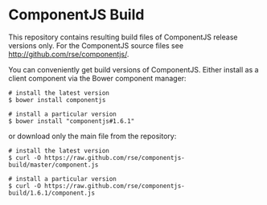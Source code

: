 
ComponentJS Build
=================

This repository contains resulting build files of ComponentJS release versions only.
For the ComponentJS source files see http://github.com/rse/componentjs/.

You can conveniently get build versions of ComponentJS.
Either install as a client component via the Bower component manager:

    # install the latest version
    $ bower install componentjs

    # install a particular version
    $ bower install "componentjs#1.6.1"

or download only the main file from the repository:

    # install the latest version
    $ curl -O https://raw.github.com/rse/componentjs-build/master/component.js

    # install a particular version
    $ curl -O https://raw.github.com/rse/componentjs-build/1.6.1/component.js

